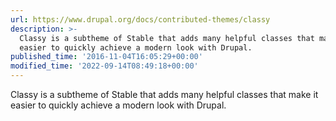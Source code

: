 ```yaml
---
url: https://www.drupal.org/docs/contributed-themes/classy
description: >-
  Classy is a subtheme of Stable that adds many helpful classes that make it
  easier to quickly achieve a modern look with Drupal.
published_time: '2016-11-04T16:05:29+00:00'
modified_time: '2022-09-14T08:49:18+00:00'
---
```

Classy is a subtheme of Stable that adds many helpful classes that make it easier to quickly achieve a modern look with Drupal.